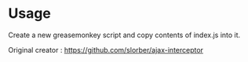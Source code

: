 # Usage

Create a new greasemonkey script and copy contents of index.js into it.

Original creator : https://github.com/slorber/ajax-interceptor
